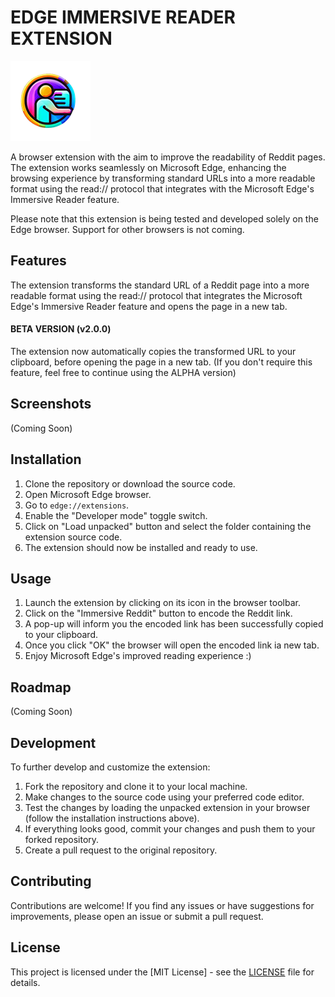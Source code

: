 # EDGE IMMERSIVE READER EXTENSION

![icon128](https://github.com/Myst1cX/immersive-reddit-extension/blob/56f4c6a1860fecd686f463d783a2d01eb7c8c72e/icons/icon128.png)

A browser extension with the aim to improve the readability of Reddit pages.
The extension works seamlessly on Microsoft Edge, enhancing the browsing experience by transforming standard URLs
into a more readable format using the read:// protocol that integrates with the Microsoft Edge's Immersive Reader feature.

Please note that this extension is being tested and developed solely on the Edge browser. 
Support for other browsers is not coming. 

## Features

The extension transforms the standard URL of a Reddit page into a more readable format using the read:// protocol that integrates the Microsoft Edge's Immersive Reader feature and opens the page in a new tab.
#### BETA VERSION (v2.0.0)
The extension now automatically copies the transformed URL to your clipboard, before opening the page in a new tab.
(If you don't require this feature, feel free to continue using the ALPHA version)

## Screenshots

(Coming Soon)

## Installation

1. Clone the repository or download the source code.
2. Open Microsoft Edge browser.
3. Go to `edge://extensions`.
4. Enable the "Developer mode" toggle switch.
5. Click on "Load unpacked" button and select the folder containing the extension source code.
6. The extension should now be installed and ready to use.

## Usage

1. Launch the extension by clicking on its icon in the browser toolbar.
2. Click on the "Immersive Reddit" button to encode the Reddit link.
3. A pop-up will inform you the encoded link has been successfully copied to your clipboard.
4. Once you click "OK" the browser will open the encoded link ia new tab.
5. Enjoy Microsoft Edge's improved reading experience :)


## Roadmap

(Coming Soon)

## Development

To further develop and customize the extension:

1. Fork the repository and clone it to your local machine.
2. Make changes to the source code using your preferred code editor.
3. Test the changes by loading the unpacked extension in your browser (follow the installation instructions above).
4. If everything looks good, commit your changes and push them to your forked repository.
5. Create a pull request to the original repository.

## Contributing

Contributions are welcome! If you find any issues or have suggestions for improvements, please open an issue or submit a pull request.

## License

This project is licensed under the [MIT License] - see the [LICENSE](https://github.com/Myst1cX/immersive-reddit-extension/blob/main/LICENSE.txt) file for details.

